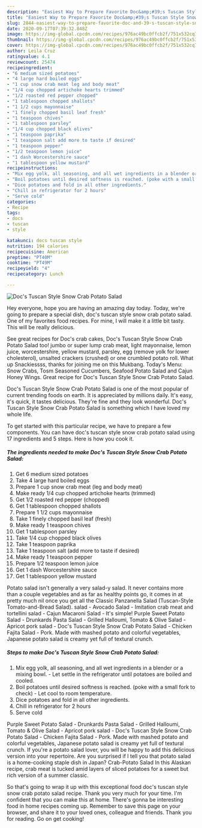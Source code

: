 ```yaml
---
description: "Easiest Way to Prepare Favorite Doc&amp;#39;s Tuscan Style Snow Crab Potato Salad"
title: "Easiest Way to Prepare Favorite Doc&amp;#39;s Tuscan Style Snow Crab Potato Salad"
slug: 2844-easiest-way-to-prepare-favorite-doc-and-39-s-tuscan-style-snow-crab-potato-salad
date: 2020-09-17T07:39:32.848Z
image: https://img-global.cpcdn.com/recipes/976ac49bc0ffcb2f/751x532cq70/docs-tuscan-style-snow-crab-potato-salad-recipe-main-photo.jpg
thumbnail: https://img-global.cpcdn.com/recipes/976ac49bc0ffcb2f/751x532cq70/docs-tuscan-style-snow-crab-potato-salad-recipe-main-photo.jpg
cover: https://img-global.cpcdn.com/recipes/976ac49bc0ffcb2f/751x532cq70/docs-tuscan-style-snow-crab-potato-salad-recipe-main-photo.jpg
author: Leila Cruz
ratingvalue: 4.1
reviewcount: 25474
recipeingredient:
- "6 medium sized potatoes"
- "4 large hard boiled eggs"
- "1 cup snow crab meat leg and body meat"
- "1/4 cup chopped artichoke hearts trimmed"
- "1/2 roasted red pepper chopped"
- "1 tablespoon chopped shallots"
- "1 1/2 cups mayonnaise"
- "1 finely chopped basil leaf fresh"
- "1 teaspoon chives"
- "1 tablespoon parsley"
- "1/4 cup chopped black olives"
- "1 teaspoon paprika"
- "1 teaspoon salt add more to taste if desired"
- "1 teaspoon pepper"
- "1/2 teaspoon lemon juice"
- "1 dash Worcestershire sauce"
- "1 tablespoon yellow mustard"
recipeinstructions:
- "Mix egg yolk, all seasoning, and all wet ingredients in a blender or a mixing bowl. Let settle in the refrigerator until potatoes are  boiled and cooled."
- "Boil potatoes until desired softness is reached. (poke with a small fork to check) Let cool to room temperature."
- "Dice potatoes and fold in all other ingredients."
- "Chill in refrigerator for 2 hours"
- "Serve cold"
categories:
- Recipe
tags:
- docs
- tuscan
- style

katakunci: docs tuscan style 
nutrition: 194 calories
recipecuisine: American
preptime: "PT40M"
cooktime: "PT49M"
recipeyield: "4"
recipecategory: Lunch

---
```



![Doc&#39;s Tuscan Style Snow Crab Potato Salad](https://img-global.cpcdn.com/recipes/976ac49bc0ffcb2f/751x532cq70/docs-tuscan-style-snow-crab-potato-salad-recipe-main-photo.jpg)

Hey everyone, hope you are having an amazing day today. Today, we're going to prepare a special dish, doc&#39;s tuscan style snow crab potato salad. One of my favorites food recipes. For mine, I will make it a little bit tasty. This will be really delicious.

See great recipes for Doc&#39;s crab cakes, Doc&#39;s Tuscan Style Snow Crab Potato Salad too! jumbo or super lump crab meat, light mayonnaise, lemon juice, worcestershire, yellow mustard, parsley, egg (remove yolk for lower cholesterol), unsalted crackers (crushed) or one crumbled potato roll. What up Snackiessss, thanks for joining me on this Mukbang. Today&#39;s Menu: Snow Crabs, Tosm Seasoned Cucumbers, Seafood Potato Salad and Cajun Honey Wings. Great recipe for Doc&#39;s Tuscan Style Snow Crab Potato Salad.

Doc&#39;s Tuscan Style Snow Crab Potato Salad is one of the most popular of current trending foods on earth. It is appreciated by millions daily. It's easy, it's quick, it tastes delicious. They're fine and they look wonderful. Doc&#39;s Tuscan Style Snow Crab Potato Salad is something which I have loved my whole life.


To get started with this particular recipe, we have to prepare a few components. You can have doc&#39;s tuscan style snow crab potato salad using 17 ingredients and 5 steps. Here is how you cook it.

<!--inarticleads1-->

##### The ingredients needed to make Doc&#39;s Tuscan Style Snow Crab Potato Salad:

1. Get 6 medium sized potatoes
1. Take 4 large hard boiled eggs
1. Prepare 1 cup snow crab meat (leg and body meat)
1. Make ready 1/4 cup chopped artichoke hearts (trimmed)
1. Get 1/2 roasted red pepper (chopped)
1. Get 1 tablespoon chopped shallots
1. Prepare 1 1/2 cups mayonnaise
1. Take 1 finely chopped basil leaf (fresh)
1. Make ready 1 teaspoon chives
1. Get 1 tablespoon parsley
1. Take 1/4 cup chopped black olives
1. Take 1 teaspoon paprika
1. Take 1 teaspoon salt (add more to taste if desired)
1. Make ready 1 teaspoon pepper
1. Prepare 1/2 teaspoon lemon juice
1. Get 1 dash Worcestershire sauce
1. Get 1 tablespoon yellow mustard


Potato salad isn&#39;t generally a very salad-y salad. It never contains more than a couple vegetables and as far as healthy points go, it comes in at pretty much nil once you get all the Classic Panzanella Salad (Tuscan-Style Tomato-and-Bread Salad). salad - Avocado Salad - Imitation crab meat and tortellini salad - Cajun Macaroni Salad - It&#39;s simple! Purple Sweet Potato Salad - Drunkards Pasta Salad - Grilled Halloumi, Tomato &amp; Olive Salad - Apricot pork salad - Doc&#39;s Tuscan Style Snow Crab Potato Salad - Chicken Fajita Salad - Pork. Made with mashed potato and colorful vegetables, Japanese potato salad is creamy yet full of textural crunch. 

<!--inarticleads2-->

##### Steps to make Doc&#39;s Tuscan Style Snow Crab Potato Salad:

1. Mix egg yolk, all seasoning, and all wet ingredients in a blender or a mixing bowl. - Let settle in the refrigerator until potatoes are  boiled and cooled.
1. Boil potatoes until desired softness is reached. (poke with a small fork to check) - Let cool to room temperature.
1. Dice potatoes and fold in all other ingredients.
1. Chill in refrigerator for 2 hours
1. Serve cold


Purple Sweet Potato Salad - Drunkards Pasta Salad - Grilled Halloumi, Tomato &amp; Olive Salad - Apricot pork salad - Doc&#39;s Tuscan Style Snow Crab Potato Salad - Chicken Fajita Salad - Pork. Made with mashed potato and colorful vegetables, Japanese potato salad is creamy yet full of textural crunch. If you&#39;re a potato salad lover, you will be happy to add this delicious version into your repertoire. Are you surprised if I tell you that potato salad is a home-cooking staple dish in Japan? Crab-Potato Salad In this Alaskan recipe, crab meat is tucked amid layers of sliced potatoes for a sweet but rich version of a summer classic. 

So that's going to wrap it up with this exceptional food doc&#39;s tuscan style snow crab potato salad recipe. Thank you very much for your time. I'm confident that you can make this at home. There's gonna be interesting food in home recipes coming up. Remember to save this page on your browser, and share it to your loved ones, colleague and friends. Thank you for reading. Go on get cooking!
